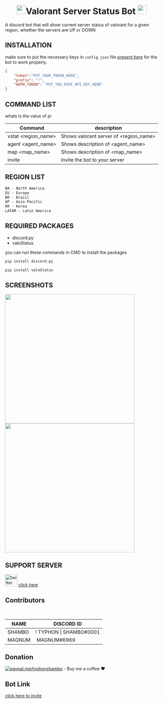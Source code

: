 # <h1 align="center"> <img src="https://toppng.com/public/uploads/thumbnail/valorant-logo-icon-11608279985fgrckoiiql.png" width="30px">Valorant Server Status Bot </h> <img src="https://toppng.com/public/uploads/thumbnail/valorant-logo-icon-11608279985fgrckoiiql.png" width="30px">


A discord bot that will show current server status of valorant for a given region, whether the servers are UP or DOWN
## INSTALLATION
make sure to put the necessary keys in `config.json` file [present here](https://github.com/typhonshambo/Valorant-server-stat-bot/blob/main/config/config.json) for the bot to work properly.

```json
{
    "token":"PUT_YOUR_TOKEN_HERE",
    "prefix": "!",
    "AUTH_TOKEN": "PUT_YOU_RIOT_API_KEY_HERE"
}
```
## COMMAND LIST
whats is the value of pi

|  Command           | description                             |
| -----------------  | ---------------------------------       |
| vstat <region_name>| Shows valorant server of <region_name>  |
| agent <agent_name> | Shows description of <agent_name>       |
| map <map_name>     | Shows description of <map_name>         |
| invite             | Invite the bot to your server           |



## REGION LIST
```css
NA - North America
EU - Europe
BR - Brazil
AP - Asia Pacific
KR - Korea
LATAM - Latin America
```

## REQUIRED PACKAGES
 - discord.py
 - valoStatus

you can run these commands in CMD to install the packages
```python
pip install discord.py
```
```python
pip install valoStatus
```

## SCREENSHOTS

<img src="https://media.discordapp.net/attachments/864780326357827585/865498761430040586/qguSfRKTRS.gif?width=383&height=183" width="425"/> <img src="https://media.discordapp.net/attachments/864780326357827585/865498772309016596/kLT8b34NgH.gif?width=510&height=470" width="425"/> 

## SUPPORT SERVER
[<img src='https://raw.githubusercontent.com/anuraghazra/anuraghazra/master/assets/discord-round.svg' alt='twitter' height='40'>](https://discord.gg/m5mSyTV7RR)  [click here](https://discord.gg/m5mSyTV7RR)
## Contributors

<p>&nbsp;</p>
<table class="blueTable">
<thead>
<tr>
<th>NAME</th>
<th>DISCORD ID</th>
</tr>
</thead>
<tfoot>
<tr>

<tbody>
<tr>
<td>SHAMBO</td>
<td>! TYPHON | SHAMBO#0001</td>
</tr>
<tr>
<td>MAGNUM</td>
<td>&nbsp;MAGNUM#6969</td>
</tr>
</tbody>
</table>

## Donation
[![paypal.me/typhonshambo](https://ionicabizau.github.io/badges/paypal.svg)](https://www.paypal.me/typhonshambo) - Buy me a coffee ❤️

## Bot Link
[click here to invite](https://discord.com/api/oauth2/authorize?client_id=864451929346539530&permissions=2885938240&scope=bot)
